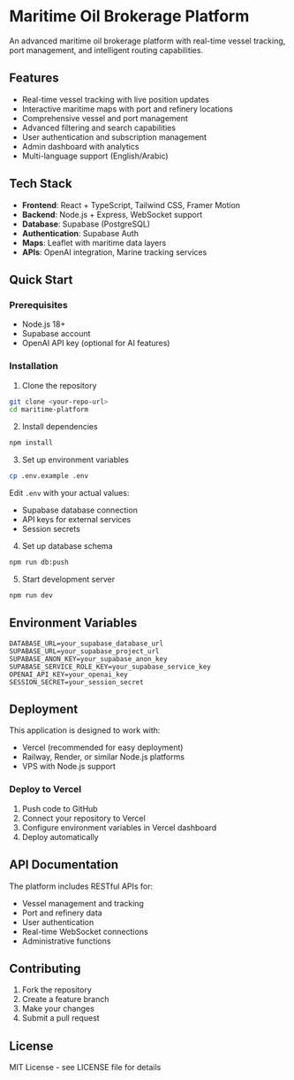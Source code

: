 # Maritime Oil Brokerage Platform

An advanced maritime oil brokerage platform with real-time vessel tracking, port management, and intelligent routing capabilities.

## Features

- Real-time vessel tracking with live position updates
- Interactive maritime maps with port and refinery locations
- Comprehensive vessel and port management
- Advanced filtering and search capabilities
- User authentication and subscription management
- Admin dashboard with analytics
- Multi-language support (English/Arabic)

## Tech Stack

- **Frontend**: React + TypeScript, Tailwind CSS, Framer Motion
- **Backend**: Node.js + Express, WebSocket support
- **Database**: Supabase (PostgreSQL)
- **Authentication**: Supabase Auth
- **Maps**: Leaflet with maritime data layers
- **APIs**: OpenAI integration, Marine tracking services

## Quick Start

### Prerequisites

- Node.js 18+ 
- Supabase account
- OpenAI API key (optional for AI features)

### Installation

1. Clone the repository
```bash
git clone <your-repo-url>
cd maritime-platform
```

2. Install dependencies
```bash
npm install
```

3. Set up environment variables
```bash
cp .env.example .env
```

Edit `.env` with your actual values:
- Supabase database connection
- API keys for external services
- Session secrets

4. Set up database schema
```bash
npm run db:push
```

5. Start development server
```bash
npm run dev
```

## Environment Variables

```env
DATABASE_URL=your_supabase_database_url
SUPABASE_URL=your_supabase_project_url
SUPABASE_ANON_KEY=your_supabase_anon_key
SUPABASE_SERVICE_ROLE_KEY=your_supabase_service_key
OPENAI_API_KEY=your_openai_key
SESSION_SECRET=your_session_secret
```

## Deployment

This application is designed to work with:
- Vercel (recommended for easy deployment)
- Railway, Render, or similar Node.js platforms
- VPS with Node.js support

### Deploy to Vercel

1. Push code to GitHub
2. Connect your repository to Vercel
3. Configure environment variables in Vercel dashboard
4. Deploy automatically

## API Documentation

The platform includes RESTful APIs for:
- Vessel management and tracking
- Port and refinery data
- User authentication
- Real-time WebSocket connections
- Administrative functions

## Contributing

1. Fork the repository
2. Create a feature branch
3. Make your changes
4. Submit a pull request

## License

MIT License - see LICENSE file for details